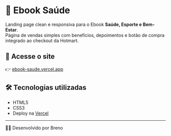 # 📘 Ebook Saúde

Landing page clean e responsiva para o Ebook **Saúde, Esporte e Bem-Estar**.  
Página de vendas simples com benefícios, depoimentos e botão de compra integrado ao checkout da Hotmart.  

## 🚀 Acesse o site
👉 [ebook-saude.vercel.app](https://ebook-saude.vercel.app)

## 🛠 Tecnologias utilizadas
- HTML5
- CSS3
- Deploy na [Vercel](https://vercel.com/)

---
👨‍💻 Desenvolvido por Breno
